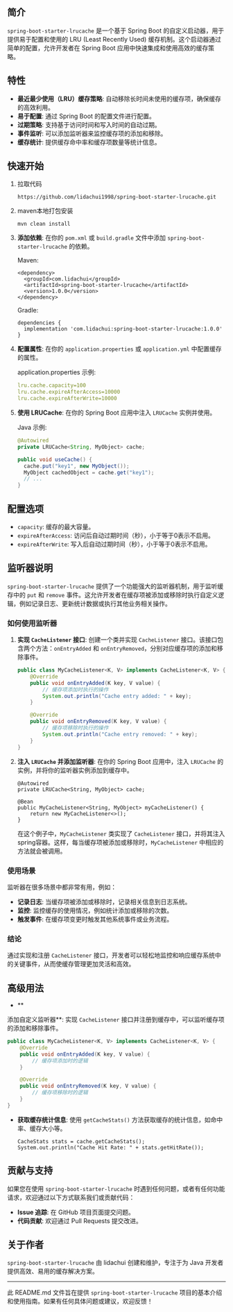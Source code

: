## 简介

`spring-boot-starter-lrucache` 是一个基于 Spring Boot 的自定义启动器，用于提供易于配置和使用的 LRU (Least Recently Used) 缓存机制。这个启动器通过简单的配置，允许开发者在 Spring Boot 应用中快速集成和使用高效的缓存策略。

## 特性

- **最近最少使用（LRU）缓存策略**: 自动移除长时间未使用的缓存项，确保缓存的高效利用。
- **易于配置**: 通过 Spring Boot 的配置文件进行配置。
- **过期策略**: 支持基于访问时间和写入时间的自动过期。
- **事件监听**: 可以添加监听器来监控缓存项的添加和移除。
- **缓存统计**: 提供缓存命中率和缓存项数量等统计信息。

## 快速开始

1. 拉取代码

   ```text
   https://github.com/lidachui1998/spring-boot-starter-lrucache.git
   ```

2. maven本地打包安装

   ```text
   mvn clean install
   ```

3. **添加依赖**: 在你的 `pom.xml` 或 `build.gradle` 文件中添加 `spring-boot-starter-lrucache` 的依赖。

   Maven:

   ```xml-dtd
   <dependency>
     <groupId>com.lidachui</groupId>
     <artifactId>spring-boot-starter-lrucache</artifactId>
     <version>1.0.0</version>
   </dependency>
   ```

   Gradle:

   ```
   dependencies {
     implementation 'com.lidachui:spring-boot-starter-lrucache:1.0.0'
   }
   ```

4. **配置属性**: 在你的 `application.properties` 或 `application.yml` 中配置缓存的属性。

   application.properties 示例:

   ```yaml
   lru.cache.capacity=100
   lru.cache.expireAfterAccess=10000
   lru.cache.expireAfterWrite=10000
   ```

5. **使用 LRUCache**: 在你的 Spring Boot 应用中注入 `LRUCache` 实例并使用。

   Java 示例:

   ```java
   @Autowired
   private LRUCache<String, MyObject> cache;
   
   public void useCache() {
     cache.put("key1", new MyObject());
     MyObject cachedObject = cache.get("key1");
     // ...
   }
   ```

## 配置选项

- `capacity`: 缓存的最大容量。
- `expireAfterAccess`: 访问后自动过期时间（秒），小于等于0表示不启用。
- `expireAfterWrite`: 写入后自动过期时间（秒），小于等于0表示不启用。

##  监听器说明

`spring-boot-starter-lrucache` 提供了一个功能强大的监听器机制，用于监听缓存中的 `put` 和 `remove` 事件。这允许开发者在缓存项被添加或移除时执行自定义逻辑，例如记录日志、更新统计数据或执行其他业务相关操作。

### 如何使用监听器

1. **实现 `CacheListener` 接口**: 创建一个类并实现 `CacheListener` 接口。该接口包含两个方法：`onEntryAdded` 和 `onEntryRemoved`，分别对应缓存项的添加和移除事件。

   ```java
   public class MyCacheListener<K, V> implements CacheListener<K, V> {
       @Override
       public void onEntryAdded(K key, V value) {
           // 缓存项添加时执行的操作
           System.out.println("Cache entry added: " + key);
       }
   
       @Override
       public void onEntryRemoved(K key, V value) {
           // 缓存项移除时执行的操作
           System.out.println("Cache entry removed: " + key);
       }
   }
   ```

2. **注入 `LRUCache` 并添加监听器**: 在你的 Spring Boot 应用中，注入 `LRUCache` 的实例，并将你的监听器实例添加到缓存中。

   ```
   @Autowired
   private LRUCache<String, MyObject> cache;
   
   @Bean
   public MyCacheListener<String, MyObject> myCacheListener() {
       return new MyCacheListener<>();
   }
   ```

   在这个例子中，`MyCacheListener` 类实现了 `CacheListener` 接口，并将其注入spring容器。这样，每当缓存项被添加或移除时，`MyCacheListener` 中相应的方法就会被调用。

### 使用场景

监听器在很多场景中都非常有用，例如：

- **记录日志**: 当缓存项被添加或移除时，记录相关信息到日志系统。
- **监控**: 监控缓存的使用情况，例如统计添加或移除的次数。
- **触发事件**: 在缓存项变更时触发其他系统事件或业务流程。

### 结论

通过实现和注册 `CacheListener` 接口，开发者可以轻松地监控和响应缓存系统中的关键事件，从而使缓存管理更加灵活和高效。

## 高级用法

- **

添加自定义监听器**: 实现 `CacheListener` 接口并注册到缓存中，可以监听缓存项的添加和移除事件。

```java
public class MyCacheListener<K, V> implements CacheListener<K, V> {
    @Override
    public void onEntryAdded(K key, V value) {
        // 缓存项添加时的逻辑
    }

    @Override
    public void onEntryRemoved(K key, V value) {
        // 缓存项移除时的逻辑
    }
}
```

- **获取缓存统计信息**: 使用 `getCacheStats()` 方法获取缓存的统计信息，如命中率、缓存大小等。

  ```
  CacheStats stats = cache.getCacheStats();
  System.out.println("Cache Hit Rate: " + stats.getHitRate());
  ```

## 贡献与支持

如果您在使用 `spring-boot-starter-lrucache` 时遇到任何问题，或者有任何功能请求，欢迎通过以下方式联系我们或贡献代码：

- **Issue 追踪**: 在 GitHub 项目页面提交问题。
- **代码贡献**: 欢迎通过 Pull Requests 提交改进。

## 关于作者

`spring-boot-starter-lrucache` 由 lidachui 创建和维护，专注于为 Java 开发者提供高效、易用的缓存解决方案。

------

此 README.md 文件旨在提供 `spring-boot-starter-lrucache` 项目的基本介绍和使用指南。如果有任何具体问题或建议，欢迎反馈！